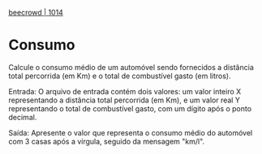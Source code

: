 [beecrowd | 1014](https://www.beecrowd.com.br/judge/pt/problems/view/1014)

# Consumo

Calcule o consumo médio de um automóvel sendo fornecidos a distância total percorrida (em Km) e o total de combustível gasto (em litros).

Entrada: O arquivo de entrada contém dois valores: um valor inteiro X representando a distância total percorrida (em Km), e um valor real Y representando o total de combustível gasto, com um dígito após o ponto decimal.

Saída: Apresente o valor que representa o consumo médio do automóvel com 3 casas após a vírgula, seguido da mensagem "km/l".